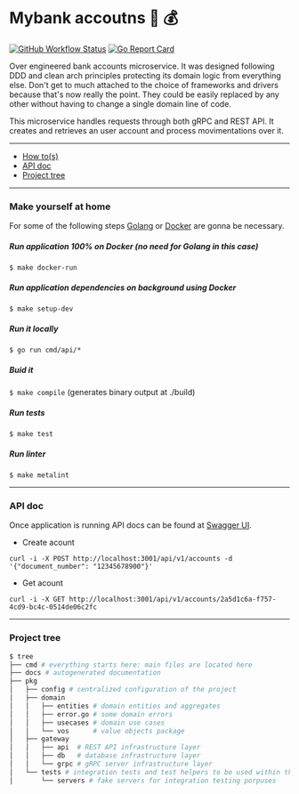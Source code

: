 # Mybank accoutns :bank: :moneybag:

[![GitHub Workflow Status](https://img.shields.io/github/workflow/status/fernandodr19/mybank-acc/Main?style=flat-square)](https://github.com/fernandodr19/mybank-acc/actions?query=workflow%3AMain)
[![Go Report Card](https://goreportcard.com/badge/github.com/fernandodr19/mybank-acc)](https://goreportcard.com/report/github.com/fernandodr19/mybank-acc)


Over engineered bank accounts microservice. It was designed following DDD and clean arch principles protecting its domain logic from everything else. Don't get to much attached to the choice of frameworks and drivers because that's now really the point. They could be easily replaced by any other without having to change a single domain line of code. 

This microservice handles requests through both gRPC and REST API. It creates and retrieves an user account and process movimentations over it.

----------------------------------

- [How to(s)](#make-yourself-at-home)
- [API doc](#api-doc) 
- [Project tree](#project-tree) 

----------------------------------

### Make yourself at home
For some of the following steps [Golang](https://golang.org/doc/install) or [Docker](https://www.docker.com/) are gonna be necessary.

##### Run application 100% on Docker (no need for Golang in this case)
``$ make docker-run``

##### Run application dependencies on background using Docker
``$ make setup-dev``

##### Run it locally
``$ go run cmd/api/*``

##### Buid it
``$ make compile`` (generates binary output at ./build)

##### Run tests
``$ make test``

##### Run linter
``$ make metalint``

----------------------------------

### API doc
Once application is running API docs can be found at [Swagger UI](http://localhost:3001/docs/v1/mybank/accounts/swagger/index.html).

- Create acount
```curl
curl -i -X POST http://localhost:3001/api/v1/accounts -d '{"document_number": "12345678900"}'
```
- Get acount
```curl
curl -i -X GET http://localhost:3001/api/v1/accounts/2a5d1c6a-f757-4cd9-bc4c-0514de06c2fc
```

----------------------------------

### Project tree
```bash
$ tree
├── cmd # everything starts here: main files are located here
├── docs # autogenerated documentation
├── pkg
│   ├── config # centralized configuration of the project
│   ├── domain
│   │   ├── entities # domain entities and aggregates
│   │   ├── error.go # some domain errors
│   │   ├── usecases # domain use cases
│   │   └── vos      # value objects package
│   ├── gateway
│   │   ├── api  # REST API infrastructure layer
│   │   ├── db   # database infrastructure layer
│   │   └── grpc # gRPC server infrastructure layer
│   └── tests # integration tests and test helpers to be used within the project
│       └── servers # fake servers for integration testing porpuses
```
